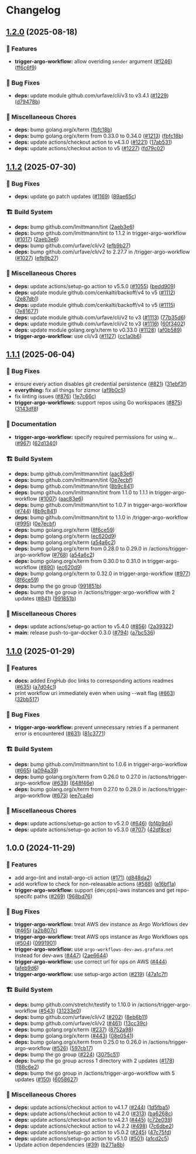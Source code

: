 # Changelog

## [1.2.0](https://github.com/grafana/shared-workflows/compare/trigger-argo-workflow/v1.1.2...trigger-argo-workflow/v1.2.0) (2025-08-18)


### 🎉 Features

* **trigger-argo-workflow:** allow overiding `sender` argument ([#1246](https://github.com/grafana/shared-workflows/issues/1246)) ([ff6c6f9](https://github.com/grafana/shared-workflows/commit/ff6c6f924c0b66afc6dccae7ad5b1498270ef1e9))


### 🐛 Bug Fixes

* **deps:** update module github.com/urfave/cli/v3 to v3.4.1 ([#1229](https://github.com/grafana/shared-workflows/issues/1229)) ([d79478b](https://github.com/grafana/shared-workflows/commit/d79478b279700e6ab5af810a14cc86b0a7bed598))


### 🔧 Miscellaneous Chores

* **deps:** bump golang.org/x/term ([fbfc18b](https://github.com/grafana/shared-workflows/commit/fbfc18b9aec1427f23243459f62a8a9bb8f15d5a))
* **deps:** bump golang.org/x/term from 0.33.0 to 0.34.0 ([#1213](https://github.com/grafana/shared-workflows/issues/1213)) ([fbfc18b](https://github.com/grafana/shared-workflows/commit/fbfc18b9aec1427f23243459f62a8a9bb8f15d5a))
* **deps:** update actions/checkout action to v4.3.0 ([#1221](https://github.com/grafana/shared-workflows/issues/1221)) ([17ab531](https://github.com/grafana/shared-workflows/commit/17ab531bf2c16c79af38988e7caf7a3d8a37634b))
* **deps:** update actions/checkout action to v5 ([#1227](https://github.com/grafana/shared-workflows/issues/1227)) ([fd79c02](https://github.com/grafana/shared-workflows/commit/fd79c02730e0629f728e2f5c3d614545269208a9))

## [1.1.2](https://github.com/grafana/shared-workflows/compare/trigger-argo-workflow/v1.1.1...trigger-argo-workflow/v1.1.2) (2025-07-30)


### 🐛 Bug Fixes

* **deps:** update go patch updates ([#1169](https://github.com/grafana/shared-workflows/issues/1169)) ([89ae65c](https://github.com/grafana/shared-workflows/commit/89ae65c957ef293342ebd9e42532a6a8067b9f21))


### 🏗️ Build System

* **deps:** bump github.com/lmittmann/tint ([2aeb3e6](https://github.com/grafana/shared-workflows/commit/2aeb3e654cbe6a769b48f7530defa3a99b0981ad))
* **deps:** bump github.com/lmittmann/tint to 1.1.2 in trigger-argo-workflow ([#1017](https://github.com/grafana/shared-workflows/issues/1017)) ([2aeb3e6](https://github.com/grafana/shared-workflows/commit/2aeb3e654cbe6a769b48f7530defa3a99b0981ad))
* **deps:** bump github.com/urfave/cli/v2 ([efb9b27](https://github.com/grafana/shared-workflows/commit/efb9b277ac8015d4b1d86bb41a5732889cb568ed))
* **deps:** bump github.com/urfave/cli/v2 to 2.27.7 in /trigger-argo-workflow ([#1027](https://github.com/grafana/shared-workflows/issues/1027)) ([efb9b27](https://github.com/grafana/shared-workflows/commit/efb9b277ac8015d4b1d86bb41a5732889cb568ed))


### 🔧 Miscellaneous Chores

* **deps:** update actions/setup-go action to v5.5.0 ([#1055](https://github.com/grafana/shared-workflows/issues/1055)) ([bedd909](https://github.com/grafana/shared-workflows/commit/bedd909cfbd5a0d1df440552f0eb6891e7371509))
* **deps:** update module github.com/cenkalti/backoff/v4 to v5 ([#1112](https://github.com/grafana/shared-workflows/issues/1112)) ([2e87db1](https://github.com/grafana/shared-workflows/commit/2e87db102d6c16a167fc1a6fa341b9a967bdb7f1))
* **deps:** update module github.com/cenkalti/backoff/v4 to v5 ([#1115](https://github.com/grafana/shared-workflows/issues/1115)) ([7e81677](https://github.com/grafana/shared-workflows/commit/7e81677d19648194b622dc3448f4fb2b4b3ff6dc))
* **deps:** update module github.com/urfave/cli/v2 to v3 ([#1113](https://github.com/grafana/shared-workflows/issues/1113)) ([77b35d6](https://github.com/grafana/shared-workflows/commit/77b35d6684b57abbd23dd0521518a11c024eb237))
* **deps:** update module github.com/urfave/cli/v2 to v3 ([#1116](https://github.com/grafana/shared-workflows/issues/1116)) ([60f3402](https://github.com/grafana/shared-workflows/commit/60f340234824bbe468556cd2291876a509f05a48))
* **deps:** update module golang.org/x/term to v0.33.0 ([#1128](https://github.com/grafana/shared-workflows/issues/1128)) ([af0b589](https://github.com/grafana/shared-workflows/commit/af0b5894104c3f7d937a51d2086050beb1929c5a))
* **trigger-argo-workflow:** use cli/v3 ([#1127](https://github.com/grafana/shared-workflows/issues/1127)) ([cc1a0b6](https://github.com/grafana/shared-workflows/commit/cc1a0b6ad7d886337e15f9294830c3d4484eacda))

## [1.1.1](https://github.com/grafana/shared-workflows/compare/trigger-argo-workflow-v1.1.0...trigger-argo-workflow/v1.1.1) (2025-06-04)


### 🐛 Bug Fixes

* ensure every action disables git credential persistence ([#821](https://github.com/grafana/shared-workflows/issues/821)) ([31ebf3f](https://github.com/grafana/shared-workflows/commit/31ebf3f8e5d0f8709e6ec4ef73b39dd2bd08f959))
* **everything:** fix all things for zizmor ([af9b0c5](https://github.com/grafana/shared-workflows/commit/af9b0c52635d39023136fb9312a354f91d9b2bfd))
* fix linting issues ([#876](https://github.com/grafana/shared-workflows/issues/876)) ([1e7c66c](https://github.com/grafana/shared-workflows/commit/1e7c66cde9d0949c49fb319bc3cea5c2aa7cfb45))
* **trigger-argo-workflows:** support repos using Go workspaces ([#875](https://github.com/grafana/shared-workflows/issues/875)) ([3143df8](https://github.com/grafana/shared-workflows/commit/3143df809e37021321fcf823431f6580b4e1b652))


### 📝 Documentation

* **trigger-argo-workflow:** specify required permissions for using w… ([#967](https://github.com/grafana/shared-workflows/issues/967)) ([62d1340](https://github.com/grafana/shared-workflows/commit/62d134060a0479b86b1a9814b023b8403e1b36cf))


### 🏗️ Build System

* **deps:** bump github.com/lmittmann/tint ([aac83e6](https://github.com/grafana/shared-workflows/commit/aac83e680848a3ab18b4bef0becabf145c936663))
* **deps:** bump github.com/lmittmann/tint ([0e7ecbf](https://github.com/grafana/shared-workflows/commit/0e7ecbf2ae0a5b76e24e31beed04d63e610e6b1d))
* **deps:** bump github.com/lmittmann/tint ([8b9c841](https://github.com/grafana/shared-workflows/commit/8b9c841229499e16241a0f8026038eaff4fc0ae3))
* **deps:** bump github.com/lmittmann/tint from 1.1.0 to 1.1.1 in trigger-argo-workflow ([#1007](https://github.com/grafana/shared-workflows/issues/1007)) ([aac83e6](https://github.com/grafana/shared-workflows/commit/aac83e680848a3ab18b4bef0becabf145c936663))
* **deps:** bump github.com/lmittmann/tint to 1.0.7 in trigger-argo-workflow ([#744](https://github.com/grafana/shared-workflows/issues/744)) ([8b9c841](https://github.com/grafana/shared-workflows/commit/8b9c841229499e16241a0f8026038eaff4fc0ae3))
* **deps:** bump github.com/lmittmann/tint to 1.1.0 in /trigger-argo-workflow ([#995](https://github.com/grafana/shared-workflows/issues/995)) ([0e7ecbf](https://github.com/grafana/shared-workflows/commit/0e7ecbf2ae0a5b76e24e31beed04d63e610e6b1d))
* **deps:** bump golang.org/x/term ([8f6ce59](https://github.com/grafana/shared-workflows/commit/8f6ce59f8fcb251c3e04361b31bc6b28c0134bc8))
* **deps:** bump golang.org/x/term ([ec620d9](https://github.com/grafana/shared-workflows/commit/ec620d967ceebc9580cd630cba0151eabbd8f252))
* **deps:** bump golang.org/x/term ([a54a6c2](https://github.com/grafana/shared-workflows/commit/a54a6c2bde469713c4af68a1bd5e0fd6eec1f537))
* **deps:** bump golang.org/x/term from 0.28.0 to 0.29.0 in /actions/trigger-argo-workflow ([#768](https://github.com/grafana/shared-workflows/issues/768)) ([a54a6c2](https://github.com/grafana/shared-workflows/commit/a54a6c2bde469713c4af68a1bd5e0fd6eec1f537))
* **deps:** bump golang.org/x/term from 0.30.0 to 0.31.0 in trigger-argo-workflow ([#890](https://github.com/grafana/shared-workflows/issues/890)) ([ec620d9](https://github.com/grafana/shared-workflows/commit/ec620d967ceebc9580cd630cba0151eabbd8f252))
* **deps:** bump golang.org/x/term to 0.32.0 in trigger-argo-workflow ([#977](https://github.com/grafana/shared-workflows/issues/977)) ([8f6ce59](https://github.com/grafana/shared-workflows/commit/8f6ce59f8fcb251c3e04361b31bc6b28c0134bc8))
* **deps:** bump the go group ([991851b](https://github.com/grafana/shared-workflows/commit/991851bcc4a4196ab5c8a8d501e46b5b02ec9e42))
* **deps:** bump the go group in /actions/trigger-argo-workflow with 2 updates ([#841](https://github.com/grafana/shared-workflows/issues/841)) ([991851b](https://github.com/grafana/shared-workflows/commit/991851bcc4a4196ab5c8a8d501e46b5b02ec9e42))


### 🔧 Miscellaneous Chores

* **deps:** update actions/setup-go action to v5.4.0 ([#856](https://github.com/grafana/shared-workflows/issues/856)) ([2a39322](https://github.com/grafana/shared-workflows/commit/2a39322a1f089f759684c4a4fa1a8219a77d6494))
* **main:** release push-to-gar-docker 0.3.0 ([#794](https://github.com/grafana/shared-workflows/issues/794)) ([a7bc536](https://github.com/grafana/shared-workflows/commit/a7bc5367c4a91c389526d58839d8f6224dba4dcc))

## [1.1.0](https://github.com/grafana/shared-workflows/compare/trigger-argo-workflow-v1.0.0...trigger-argo-workflow-v1.1.0) (2025-01-29)


### 🎉 Features

* **docs:** added EngHub doc links to corresponding actions readmes ([#635](https://github.com/grafana/shared-workflows/issues/635)) ([a7d04c1](https://github.com/grafana/shared-workflows/commit/a7d04c1e98496dbf07f8e44602933af07ba62f9f))
* print workflow uri immediately even when using --wait flag ([#663](https://github.com/grafana/shared-workflows/issues/663)) ([32bb517](https://github.com/grafana/shared-workflows/commit/32bb517d371b3f8349345cc16365e859be76c323))


### 🐛 Bug Fixes

* **trigger-argo-workflow:** prevent unnecessary retries if a permanent error is encountered ([#631](https://github.com/grafana/shared-workflows/issues/631)) ([81c3771](https://github.com/grafana/shared-workflows/commit/81c377191b9f604bc5f2c64cc2258dfe4bc5ea9c))


### 🏗️ Build System

* **deps:** bump github.com/lmittmann/tint to 1.0.6 in trigger-argo-workflow ([#665](https://github.com/grafana/shared-workflows/issues/665)) ([a094a39](https://github.com/grafana/shared-workflows/commit/a094a395da63897275978d860fb1c79dc45d8895))
* **deps:** bump golang.org/x/term from 0.26.0 to 0.27.0 in /actions/trigger-argo-workflow ([#639](https://github.com/grafana/shared-workflows/issues/639)) ([648f46e](https://github.com/grafana/shared-workflows/commit/648f46efa76a0370d1e0f25c8b81c2f4c7214f0c))
* **deps:** bump golang.org/x/term from 0.27.0 to 0.28.0 in /actions/trigger-argo-workflow ([#673](https://github.com/grafana/shared-workflows/issues/673)) ([ee7ca4e](https://github.com/grafana/shared-workflows/commit/ee7ca4ed19ef4f64d0a42a22685a83666da5a99f))


### 🔧 Miscellaneous Chores

* **deps:** update actions/setup-go action to v5.2.0 ([#646](https://github.com/grafana/shared-workflows/issues/646)) ([bf4b9d4](https://github.com/grafana/shared-workflows/commit/bf4b9d4275d219cda56ae308981df427575b880e))
* **deps:** update actions/setup-go action to v5.3.0 ([#707](https://github.com/grafana/shared-workflows/issues/707)) ([42df8ce](https://github.com/grafana/shared-workflows/commit/42df8cefcbb9c0a25cf060c7566c96eab5d5de69))

## 1.0.0 (2024-11-29)


### 🎉 Features

* add argo-lint and install-argo-cli action ([#171](https://github.com/grafana/shared-workflows/issues/171)) ([d848da2](https://github.com/grafana/shared-workflows/commit/d848da21d310b2a847a73457059b5a2d93d9f154))
* add workflow to check for non-releasable actions ([#588](https://github.com/grafana/shared-workflows/issues/588)) ([e16bf1a](https://github.com/grafana/shared-workflows/commit/e16bf1ac180d7b6c9c13a6e556b24e0f7dc0d57c))
* **trigger-argo-workflow:** support {dev,ops}-aws instances and get repo-specifc paths ([#269](https://github.com/grafana/shared-workflows/issues/269)) ([968bd76](https://github.com/grafana/shared-workflows/commit/968bd76796b6eccd56f66c713fc0f07bf34824a2))


### 🐛 Bug Fixes

* **trigger-argo-workflow:** treat AWS dev instance as Argo Workflows dev ([#465](https://github.com/grafana/shared-workflows/issues/465)) ([a2b807c](https://github.com/grafana/shared-workflows/commit/a2b807c8fdb4be6f2a8236578ab904ad6f0f072e))
* **trigger-argo-workflow:** treat AWS ops instance as Argo Workflows ops ([#504](https://github.com/grafana/shared-workflows/issues/504)) ([0991901](https://github.com/grafana/shared-workflows/commit/099190181e72dac02e346c9167166410b58bcc6f))
* **trigger-argo-workflow:** use `argo-workflows-dev-aws.grafana.net` instead for dev-aws ([#447](https://github.com/grafana/shared-workflows/issues/447)) ([2ae6644](https://github.com/grafana/shared-workflows/commit/2ae66445c4d18cb653f5236f14e7f9d28ce64a99))
* **trigger-argo-workflow:** use correct url for ops on AWS ([#444](https://github.com/grafana/shared-workflows/issues/444)) ([afeb9d6](https://github.com/grafana/shared-workflows/commit/afeb9d6495057ef0046dc76a5fd97202d746b5e3))
* **trigger-argo-workflow:** use setup-argo action ([#219](https://github.com/grafana/shared-workflows/issues/219)) ([47a1c7f](https://github.com/grafana/shared-workflows/commit/47a1c7f387daf4ef593b82cb6ac2abca0cd7cf73))


### 🏗️ Build System

* **deps:** bump github.com/stretchr/testify to 1.10.0 in /actions/trigger-argo-workflow ([#543](https://github.com/grafana/shared-workflows/issues/543)) ([31233e0](https://github.com/grafana/shared-workflows/commit/31233e0888680aac0606ca9999345ae71830149b))
* **deps:** bump github.com/urfave/cli/v2 ([#202](https://github.com/grafana/shared-workflows/issues/202)) ([8eb6b11](https://github.com/grafana/shared-workflows/commit/8eb6b118d95f7098645f3bd9be7b5c0ff69e60a7))
* **deps:** bump github.com/urfave/cli/v2 ([#461](https://github.com/grafana/shared-workflows/issues/461)) ([13cc39c](https://github.com/grafana/shared-workflows/commit/13cc39c275a7c0c6c791b73dbe2d56e6b953a20c))
* **deps:** bump golang.org/x/term ([#237](https://github.com/grafana/shared-workflows/issues/237)) ([8752a98](https://github.com/grafana/shared-workflows/commit/8752a983ed0c01b7ca7d93ee2b245d51212610a0))
* **deps:** bump golang.org/x/term ([#443](https://github.com/grafana/shared-workflows/issues/443)) ([08e0541](https://github.com/grafana/shared-workflows/commit/08e05415ed9f52fbe19b7ba9365bc24b7474631a))
* **deps:** bump golang.org/x/term from 0.25.0 to 0.26.0 in /actions/trigger-argo-workflow ([#526](https://github.com/grafana/shared-workflows/issues/526)) ([597cb17](https://github.com/grafana/shared-workflows/commit/597cb17fd3131ad57abd41a46b0bc0febcfa12e5))
* **deps:** bump the go group ([#224](https://github.com/grafana/shared-workflows/issues/224)) ([3075c51](https://github.com/grafana/shared-workflows/commit/3075c5147e45a81e60f0c4f39b50307524e3fff2))
* **deps:** bump the go group across 1 directory with 2 updates ([#178](https://github.com/grafana/shared-workflows/issues/178)) ([f88c6e2](https://github.com/grafana/shared-workflows/commit/f88c6e250f169b0123f90052844f633f0e7df081))
* **deps:** bump the go group in /actions/trigger-argo-workflow with 5 updates ([#150](https://github.com/grafana/shared-workflows/issues/150)) ([6058627](https://github.com/grafana/shared-workflows/commit/60586273f16369c4abd4e626de271785c3e87401))


### 🔧 Miscellaneous Chores

* **deps:** update actions/checkout action to v4.1.7 ([#244](https://github.com/grafana/shared-workflows/issues/244)) ([1d5fba5](https://github.com/grafana/shared-workflows/commit/1d5fba52e7cb2780dfd1af758e1d84e35ce6e8f7))
* **deps:** update actions/checkout action to v4.2.0 ([#313](https://github.com/grafana/shared-workflows/issues/313)) ([ba6268c](https://github.com/grafana/shared-workflows/commit/ba6268c6beef0ab5b461f45eef4cfe1b4e6d6013))
* **deps:** update actions/checkout action to v4.2.1 ([#445](https://github.com/grafana/shared-workflows/issues/445)) ([c72e039](https://github.com/grafana/shared-workflows/commit/c72e039d656ea7db5cbcfd98dffd0f8554e1f029))
* **deps:** update actions/checkout action to v4.2.2 ([#498](https://github.com/grafana/shared-workflows/issues/498)) ([7c6dbe2](https://github.com/grafana/shared-workflows/commit/7c6dbe23c5fd8f3ab5863fb0e3f9d95de621b746))
* **deps:** update actions/setup-go action to v5.0.2 ([#245](https://github.com/grafana/shared-workflows/issues/245)) ([47c75fd](https://github.com/grafana/shared-workflows/commit/47c75fd2f3c1bb6d1a1b7e21c3dabbb24081f56d))
* **deps:** update actions/setup-go action to v5.1.0 ([#501](https://github.com/grafana/shared-workflows/issues/501)) ([afcd2c5](https://github.com/grafana/shared-workflows/commit/afcd2c517a07f844b271fa82982f96ed436216d2))
* Update action dependencies ([#39](https://github.com/grafana/shared-workflows/issues/39)) ([b271a8b](https://github.com/grafana/shared-workflows/commit/b271a8b01e61d00dc987dbb77744bd9e01fe862d))
